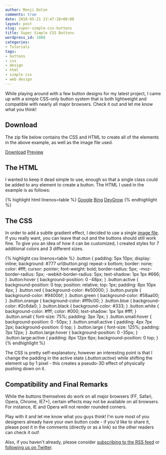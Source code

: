 ```yaml
---
author: Monji Dolon
comments: true
date: 2010-05-21 23:47:28+00:00
layout: post
slug: super-simple-css-buttons
title: Super Simple CSS Buttons
wordpress_id: 1080
categories:
- Tutorials
tags:
- buttons
- css
- design
- html
- simple css
- web design
---
```


While playing around with a few button designs for my latest project, I came up with a simple CSS-only button system that is both lightweight and compatible with nearly all major browsers.  Check it out and let me know what you think!

## Download

The zip file below contains the CSS and HTML to create all of the elements in the above example, as well as the image file used.

<div class="download">
  <a href="http://devgrow.com/examples/cssbuttons/cssbuttons.zip" class="primary">Download</a>
  <a href="http://devgrow.com/examples/cssbuttons/" class="secondary">Preview</a>
</div>


## The HTML

I wanted to keep it dead simple to use, enough so that a single class could be added to any element to create a button.  The HTML I used in the example is as follows:

{% highlight html linenos=table %}
<a href='http://google.com/' class='button'>Google</a>
<a href='http://bing.com/' class='button red'>Bing</a>
<a href='http://devgrow.com/' class='button large green'>DevGrow</a>
{% endhighlight %}


## The CSS

In order to add a subtle gradient effect, I decided to use a single [image file](http://devgrow.com/examples/cssbuttons/button.png).  If you really want, you can leave that out and the buttons should still work fine.  To give you an idea of how it can be customized, I created styles for 7 additional colors and 3 different sizes.

{% highlight css linenos=table %}
.button {
	padding: 5px 10px;
	display: inline;
	background: #777 url(button.png) repeat-x bottom;
	border: none;
	color: #fff;
	cursor: pointer;
	font-weight: bold;
	border-radius: 5px;
	-moz-border-radius: 5px;
	-webkit-border-radius: 5px;
	text-shadow: 1px 1px #666;
	}
.button:hover {
	background-position: 0 -48px;
	}
.button:active {
	background-position: 0 top;
	position: relative;
	top: 1px;
	padding: 6px 10px 4px;
	}
.button.red { background-color: #e50000; }
.button.purple { background-color: #9400bf; }
.button.green { background-color: #58aa00; }
.button.orange { background-color: #ff9c00; }
.button.blue { background-color: #2c6da0; }
.button.black { background-color: #333; }
.button.white { background-color: #fff; color: #000; text-shadow: 1px 1px #fff; }
.button.small { font-size: 75%; padding: 3px 7px; }
.button.small:hover { background-position: 0 -50px; }
.button.small:active { padding: 4px 7px 2px; background-position: 0 top; }
.button.large { font-size: 125%; padding: 7px 12px; }
.button.large:hover { background-position: 0 -35px; }
.button.large:active { padding: 8px 12px 6px; background-position: 0 top; }
{% endhighlight %}

The CSS is pretty self-explanatory, however an interesting point is that I change the padding in the active state (_.button:active_) while shifting the element up by 1 pixel - this creates a pseudo-3D effect of physically pushing down on it.


## Compatibility and Final Remarks

While the buttons themselves do work on all major browsers (FF, Safari, Opera, Chrome, IE7+), certain effects may not be available on all browsers.  For instance, IE and Opera will not render rounded corners.

Play with it and let me know what you guys think!  I'm sure most of you designers already have your own button code - if you'd like to share it, please post it in the comments (directly or as a link) so the other readers can check it out!

Also, if you haven't already, please consider [subscribing to the RSS feed](http://feeds.feedburner.com/devgrow) or [following us on Twitter](http://twitter.com/ThinkDevGrow).